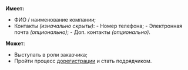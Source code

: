 **Имеет:**
- ФИО / наименование компании;
- Контакты *(изначально скрыты)*:
	\- Номер телефона;
	\- Электронная почта *(опционально)*;
	\- Доп. контакты *(опционально)*.

**Может**:
- Выступать в роли заказчика;
- Пройти процесс [дорегистрации](Дорегистрация%20подрядчика.md) и стать подрядчиком.